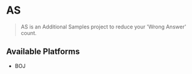 # AS

> AS is an Additional Samples project to reduce your 'Wrong Answer' count.

## Available Platforms

- BOJ